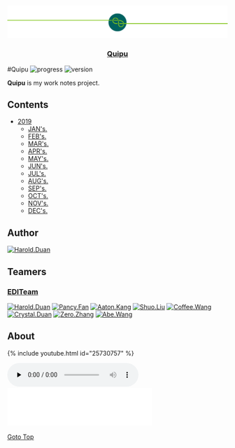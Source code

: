 <p align="center">
  <a href="https://github.com/EDITeam/team-worknotes/tree/Harold.Duan"><img src="/static/quipu.png" alt="Quipu's logo" /></a>
</p>
<h3 align="center"><a href="https://github.com/EDITeam/team-worknotes/tree/Harold.Duan">Quipu</a></h3>

#Quipu ![progress](http://progressed.io/bar/17?title=done) ![version](https://img.shields.io/badge/version-1.0.1-blue.svg?cacheSeconds=2592000)

**Quipu** is my work notes project.

## Contents

+ [2019](/2019 '2019')
  + [JAN's.](/2019/1.todo 'January')
  + [FEB's.](/2019/2.todo 'February')
  + [MAR's.](/2019/3.todo 'March')
  + [APR's.](/2019/4.todo 'April')
  + [MAY's.](/2019/5.todo 'May')
  + [JUN's.](/2019/6.todo 'June')
  + [JUL's.](/2019/7.todo 'July')
  + [AUG's.](/2019/8.todo 'August')
  + [SEP's.](/2019/9.todo 'September')
  + [OCT's.](/2019/10.todo 'October')
  + [NOV's.](/2019/11.todo 'November')
  + [DEC's.](/2019/12.todo 'December')

## Author
<p align="left">
<a href="https://github.com/haroldduan"><img src="https://avatars2.githubusercontent.com/u/16353458?s=400&v=4" width="70" alt="Harold.Duan" /></a>
</p>


## Teamers

<h3 align="left">
  <a href="https://github.com/EDITeam">EDITeam</a>
</h3>
<p align="left">
  <a href="https://github.com/haroldduan"><img src="https://avatars2.githubusercontent.com/u/16353458?s=400&v=4" width="70" alt="Harold.Duan" /></a>
  <a href="https://github.com/fancys"><img src="https://avatars3.githubusercontent.com/u/4202696?s=400&v=4" width="70" alt="Pancy.Fan" /></a>
  <a href="https://github.com/Aton5859"><img src="https://avatars2.githubusercontent.com/u/28555389?s=400&v=4" width="70" alt="Aaton.Kang" /></a>
  <a href="https://github.com/LsKeke"><img src="https://avatars1.githubusercontent.com/u/45222954?s=400&v=4" width="70" alt="Shuo.Liu" /></a>
  <a href="https://github.com/wangpenghuix"><img src="https://avatars3.githubusercontent.com/u/43561846?s=400&v=4" width="70" alt="Coffee.Wang" /></a>
  <a href="https://github.com/810688493"><img src="https://avatars1.githubusercontent.com/u/48113336?s=400&v=4" width="70" alt="Crystal.Duan" /></a>
  <a href="https://github.com/okzhangyu"><img src="https://avatars0.githubusercontent.com/u/41094697?s=400&v=4" width="70" alt="Zero.Zhang" /></a>
  <a href="https://github.com/wanghaoAbe"><img src="https://avatars1.githubusercontent.com/u/47651011?s=400&v=4" width="70" alt="Abe.Wang" /></a>
</p>

## About

{% include youtube.html id="25730757" %}

<audio id="audio" controls="" preload="none">
  <source id="mp3" src="http://music.163.com/song/media/outer/url?id=25730757.mp3">
</audio>

<iframe frameborder="no" border="0" marginwidth="0" marginheight="0" width=330 height=86 src="//music.163.com/outchain/player?type=2&id=25730757&auto=1&height=66"></iframe>

[Goto Top](#readme)